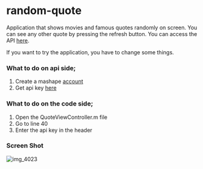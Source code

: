 # random-quote

Application that shows movies and famous quotes randomly on screen. You can see any other quote by pressing the refresh button. You can access the API [here](https://market.mashape.com/andruxnet/random-famous-quotes).

If you want to try the application, you have to change some things.

### What to do on api side;
1. Create a mashape [account](https://id.mashape.com/register)
2. Get api key [here](http://docs.mashape.com/api-keys#changing)

### What to do on the code side;
1. Open the QuoteViewController.m file
2. Go to line 40
3. Enter the api key in the header

### Screen Shot

![img_4023](https://cloud.githubusercontent.com/assets/10330468/26330037/c5362050-3f52-11e7-974a-b002e6cce7f3.PNG)
